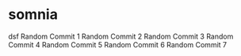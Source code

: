 # somnia
dsf
Random Commit 1
Random Commit 2
Random Commit 3
Random Commit 4
Random Commit 5
Random Commit 6
Random Commit 7
